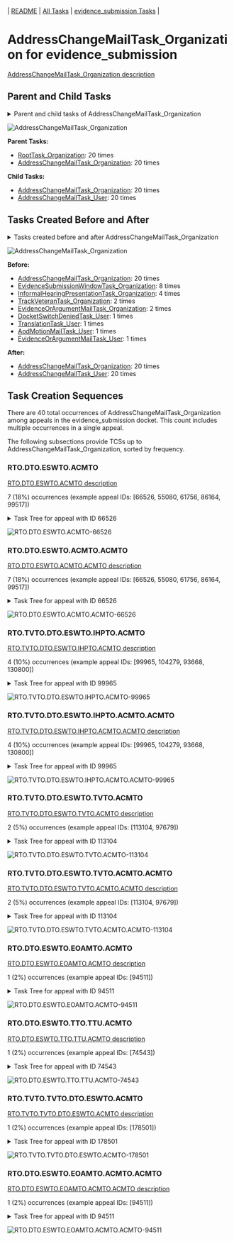 <!-- DO NOT EDIT THIS FILE.  This file is autogenerated. -->
| [README](../README.md) | [All Tasks](../alltasks.md) | [evidence_submission Tasks](tasklist.md) |

# AddressChangeMailTask_Organization for evidence_submission

[AddressChangeMailTask_Organization description](../descr/AddressChangeMailTask_Organization.md)

## Parent and Child Tasks

<details><summary markdown='span'>Parent and child tasks of AddressChangeMailTask_Organization
</summary>

```
digraph G {
rankdir=LR;
node [shape=box]
"AddressChangeMailTask_Organization" -> "AddressChangeMailTask_User" [label=20]
"AddressChangeMailTask_Organization" -> "AddressChangeMailTask_Organization" [label=20]
"RootTask_Organization" -> "AddressChangeMailTask_Organization" [label=20]
"AddressChangeMailTask_Organization" -> "AddressChangeMailTask_Organization" [label=20]
}
```
</details>

![AddressChangeMailTask_Organization](dot/AddressChangeMailTask_Organization-parentchild.dot.png)

**Parent Tasks:**

   * [RootTask_Organization](RootTask_Organization.md): 20 times
   * [AddressChangeMailTask_Organization](AddressChangeMailTask_Organization.md): 20 times

**Child Tasks:**

   * [AddressChangeMailTask_Organization](AddressChangeMailTask_Organization.md): 20 times
   * [AddressChangeMailTask_User](AddressChangeMailTask_User.md): 20 times

## Tasks Created Before and After

<details><summary markdown='span'>Tasks created before and after AddressChangeMailTask_Organization</summary>

```
digraph G {
rankdir=LR;

"AddressChangeMailTask_Organization" -> "AddressChangeMailTask_User" [label=20]
"AddressChangeMailTask_Organization" -> "AddressChangeMailTask_Organization" [label=20]
"AddressChangeMailTask_Organization" -> "AddressChangeMailTask_Organization" [label=20]
"EvidenceSubmissionWindowTask_Organization" -> "AddressChangeMailTask_Organization" [label=8]
"InformalHearingPresentationTask_Organization" -> "AddressChangeMailTask_Organization" [label=4]
"TrackVeteranTask_Organization" -> "AddressChangeMailTask_Organization" [label=2]
"EvidenceOrArgumentMailTask_Organization" -> "AddressChangeMailTask_Organization" [label=2]
"TranslationTask_User" -> "AddressChangeMailTask_Organization" [label=1]
"EvidenceOrArgumentMailTask_User" -> "AddressChangeMailTask_Organization" [label=1]
"DocketSwitchDeniedTask_User" -> "AddressChangeMailTask_Organization" [label=1]
"AodMotionMailTask_User" -> "AddressChangeMailTask_Organization" [label=1]
}
```
</details>

![AddressChangeMailTask_Organization](dot/AddressChangeMailTask_Organization.dot.png)

**Before:**

   * [AddressChangeMailTask_Organization](AddressChangeMailTask_Organization.md): 20 times
   * [EvidenceSubmissionWindowTask_Organization](EvidenceSubmissionWindowTask_Organization.md): 8 times
   * [InformalHearingPresentationTask_Organization](InformalHearingPresentationTask_Organization.md): 4 times
   * [TrackVeteranTask_Organization](TrackVeteranTask_Organization.md): 2 times
   * [EvidenceOrArgumentMailTask_Organization](EvidenceOrArgumentMailTask_Organization.md): 2 times
   * [DocketSwitchDeniedTask_User](DocketSwitchDeniedTask_User.md): 1 times
   * [TranslationTask_User](TranslationTask_User.md): 1 times
   * [AodMotionMailTask_User](AodMotionMailTask_User.md): 1 times
   * [EvidenceOrArgumentMailTask_User](EvidenceOrArgumentMailTask_User.md): 1 times

**After:**

   * [AddressChangeMailTask_Organization](AddressChangeMailTask_Organization.md): 20 times
   * [AddressChangeMailTask_User](AddressChangeMailTask_User.md): 20 times

## Task Creation Sequences

There are 40 total occurrences of AddressChangeMailTask_Organization among appeals in the evidence_submission docket.  This count includes multiple occurrences in a single appeal.

The following subsections provide TCSs up to AddressChangeMailTask_Organization, sorted by frequency.

### RTO.DTO.ESWTO.ACMTO

[RTO.DTO.ESWTO.ACMTO description](../descr/RTO.DTO.ESWTO.ACMTO.md)

7 (18%) occurrences (example appeal IDs: [66526, 55080, 61756, 86164, 99517])

<details><summary markdown='span'>Task Tree for appeal with ID 66526</summary>

```
@startuml
skinparam {
  ObjectBorderColor #555
  ObjectBorderThickness 0
  ObjectFontStyle bold
  ObjectFontSize 14
  ObjectAttributeFontColor #333
  ObjectAttributeFontSize 12
}
  object 0.RootTask #8dd3c7 {
Organization
}
  object 1.DistributionTask #ffffb3 {
Organization
}
  object 2.EvidenceSubmissionWindowTask #fccde5 {
Organization
}
  object 3.AddressChangeMailTask #d9d9d9 {
Organization  <back:white>    </back>
}
  object 4.AddressChangeMailTask #d9d9d9 {
Organization  <back:white>    </back>
}
  object 5.AddressChangeMailTask #d9d9d9 {
User
}
  object 6.AddressChangeMailTask #d9d9d9 {
User
}
  object 7.EvidenceOrArgumentMailTask #ffffb3 {
Organization
}
0.RootTask -- 1.DistributionTask
1.DistributionTask -- 2.EvidenceSubmissionWindowTask
0.RootTask -- 3.AddressChangeMailTask
3.AddressChangeMailTask -- 4.AddressChangeMailTask
4.AddressChangeMailTask -- 5.AddressChangeMailTask
4.AddressChangeMailTask -- 6.AddressChangeMailTask
0.RootTask -- 7.EvidenceOrArgumentMailTask
@enduml
```
</details>

![RTO.DTO.ESWTO.ACMTO-66526](uml/RTO.DTO.ESWTO.ACMTO-66526.png)

### RTO.DTO.ESWTO.ACMTO.ACMTO

[RTO.DTO.ESWTO.ACMTO.ACMTO description](../descr/RTO.DTO.ESWTO.ACMTO.ACMTO.md)

7 (18%) occurrences (example appeal IDs: [66526, 55080, 61756, 86164, 99517])

<details><summary markdown='span'>Task Tree for appeal with ID 66526</summary>

```
@startuml
skinparam {
  ObjectBorderColor #555
  ObjectBorderThickness 0
  ObjectFontStyle bold
  ObjectFontSize 14
  ObjectAttributeFontColor #333
  ObjectAttributeFontSize 12
}
  object 0.RootTask #8dd3c7 {
Organization
}
  object 1.DistributionTask #ffffb3 {
Organization
}
  object 2.EvidenceSubmissionWindowTask #fccde5 {
Organization
}
  object 3.AddressChangeMailTask #d9d9d9 {
Organization  <back:white>    </back>
}
  object 4.AddressChangeMailTask #d9d9d9 {
Organization  <back:white>    </back>
}
  object 5.AddressChangeMailTask #d9d9d9 {
User
}
  object 6.AddressChangeMailTask #d9d9d9 {
User
}
  object 7.EvidenceOrArgumentMailTask #ffffb3 {
Organization
}
0.RootTask -- 1.DistributionTask
1.DistributionTask -- 2.EvidenceSubmissionWindowTask
0.RootTask -- 3.AddressChangeMailTask
3.AddressChangeMailTask -- 4.AddressChangeMailTask
4.AddressChangeMailTask -- 5.AddressChangeMailTask
4.AddressChangeMailTask -- 6.AddressChangeMailTask
0.RootTask -- 7.EvidenceOrArgumentMailTask
@enduml
```
</details>

![RTO.DTO.ESWTO.ACMTO.ACMTO-66526](uml/RTO.DTO.ESWTO.ACMTO.ACMTO-66526.png)

### RTO.TVTO.DTO.ESWTO.IHPTO.ACMTO

[RTO.TVTO.DTO.ESWTO.IHPTO.ACMTO description](../descr/RTO.TVTO.DTO.ESWTO.IHPTO.ACMTO.md)

4 (10%) occurrences (example appeal IDs: [99965, 104279, 93668, 130800])

<details><summary markdown='span'>Task Tree for appeal with ID 99965</summary>

```
@startuml
skinparam {
  ObjectBorderColor #555
  ObjectBorderThickness 0
  ObjectFontStyle bold
  ObjectFontSize 14
  ObjectAttributeFontColor #333
  ObjectAttributeFontSize 12
}
  object 0.RootTask #8dd3c7 {
Organization
}
  object 1.TrackVeteranTask #bebada {
Organization
}
  object 2.DistributionTask #ffffb3 {
Organization
}
  object 3.EvidenceSubmissionWindowTask #fccde5 {
Organization
}
  object 4.InformalHearingPresentationTask #fdb462 {
Organization
}
  object 5.InformalHearingPresentationTask #fdb462 {
User
}
  object 6.AddressChangeMailTask #d9d9d9 {
Organization  <back:white>    </back>
}
  object 7.AddressChangeMailTask #d9d9d9 {
Organization  <back:white>    </back>
}
  object 8.AddressChangeMailTask #d9d9d9 {
User
}
  object 9.AddressChangeMailTask #d9d9d9 {
User
}
  object 10.InformalHearingPresentationTask #fdb462 {
User
}
  object 11.InformalHearingPresentationTask #fdb462 {
User
}
  object 12.InformalHearingPresentationTask #fdb462 {
User
}
  object 13.InformalHearingPresentationTask #fdb462 {
User
}
  object 14.TrackVeteranTask #bebada {
Organization
}
0.RootTask -- 1.TrackVeteranTask
0.RootTask -- 2.DistributionTask
2.DistributionTask -- 3.EvidenceSubmissionWindowTask
2.DistributionTask -- 4.InformalHearingPresentationTask
4.InformalHearingPresentationTask -- 5.InformalHearingPresentationTask
0.RootTask -- 6.AddressChangeMailTask
6.AddressChangeMailTask -- 7.AddressChangeMailTask
7.AddressChangeMailTask -- 8.AddressChangeMailTask
7.AddressChangeMailTask -- 9.AddressChangeMailTask
4.InformalHearingPresentationTask -- 10.InformalHearingPresentationTask
4.InformalHearingPresentationTask -- 11.InformalHearingPresentationTask
4.InformalHearingPresentationTask -- 12.InformalHearingPresentationTask
4.InformalHearingPresentationTask -- 13.InformalHearingPresentationTask
0.RootTask -- 14.TrackVeteranTask
@enduml
```
</details>

![RTO.TVTO.DTO.ESWTO.IHPTO.ACMTO-99965](uml/RTO.TVTO.DTO.ESWTO.IHPTO.ACMTO-99965.png)

### RTO.TVTO.DTO.ESWTO.IHPTO.ACMTO.ACMTO

[RTO.TVTO.DTO.ESWTO.IHPTO.ACMTO.ACMTO description](../descr/RTO.TVTO.DTO.ESWTO.IHPTO.ACMTO.ACMTO.md)

4 (10%) occurrences (example appeal IDs: [99965, 104279, 93668, 130800])

<details><summary markdown='span'>Task Tree for appeal with ID 99965</summary>

```
@startuml
skinparam {
  ObjectBorderColor #555
  ObjectBorderThickness 0
  ObjectFontStyle bold
  ObjectFontSize 14
  ObjectAttributeFontColor #333
  ObjectAttributeFontSize 12
}
  object 0.RootTask #8dd3c7 {
Organization
}
  object 1.TrackVeteranTask #bebada {
Organization
}
  object 2.DistributionTask #ffffb3 {
Organization
}
  object 3.EvidenceSubmissionWindowTask #fccde5 {
Organization
}
  object 4.InformalHearingPresentationTask #fdb462 {
Organization
}
  object 5.InformalHearingPresentationTask #fdb462 {
User
}
  object 6.AddressChangeMailTask #d9d9d9 {
Organization  <back:white>    </back>
}
  object 7.AddressChangeMailTask #d9d9d9 {
Organization  <back:white>    </back>
}
  object 8.AddressChangeMailTask #d9d9d9 {
User
}
  object 9.AddressChangeMailTask #d9d9d9 {
User
}
  object 10.InformalHearingPresentationTask #fdb462 {
User
}
  object 11.InformalHearingPresentationTask #fdb462 {
User
}
  object 12.InformalHearingPresentationTask #fdb462 {
User
}
  object 13.InformalHearingPresentationTask #fdb462 {
User
}
  object 14.TrackVeteranTask #bebada {
Organization
}
0.RootTask -- 1.TrackVeteranTask
0.RootTask -- 2.DistributionTask
2.DistributionTask -- 3.EvidenceSubmissionWindowTask
2.DistributionTask -- 4.InformalHearingPresentationTask
4.InformalHearingPresentationTask -- 5.InformalHearingPresentationTask
0.RootTask -- 6.AddressChangeMailTask
6.AddressChangeMailTask -- 7.AddressChangeMailTask
7.AddressChangeMailTask -- 8.AddressChangeMailTask
7.AddressChangeMailTask -- 9.AddressChangeMailTask
4.InformalHearingPresentationTask -- 10.InformalHearingPresentationTask
4.InformalHearingPresentationTask -- 11.InformalHearingPresentationTask
4.InformalHearingPresentationTask -- 12.InformalHearingPresentationTask
4.InformalHearingPresentationTask -- 13.InformalHearingPresentationTask
0.RootTask -- 14.TrackVeteranTask
@enduml
```
</details>

![RTO.TVTO.DTO.ESWTO.IHPTO.ACMTO.ACMTO-99965](uml/RTO.TVTO.DTO.ESWTO.IHPTO.ACMTO.ACMTO-99965.png)

### RTO.TVTO.DTO.ESWTO.TVTO.ACMTO

[RTO.TVTO.DTO.ESWTO.TVTO.ACMTO description](../descr/RTO.TVTO.DTO.ESWTO.TVTO.ACMTO.md)

2 (5%) occurrences (example appeal IDs: [113104, 97679])

<details><summary markdown='span'>Task Tree for appeal with ID 113104</summary>

```
@startuml
skinparam {
  ObjectBorderColor #555
  ObjectBorderThickness 0
  ObjectFontStyle bold
  ObjectFontSize 14
  ObjectAttributeFontColor #333
  ObjectAttributeFontSize 12
}
  object 0.RootTask #8dd3c7 {
Organization
}
  object 1.TrackVeteranTask #bebada {
Organization
}
  object 2.DistributionTask #ffffb3 {
Organization
}
  object 3.EvidenceSubmissionWindowTask #fccde5 {
Organization
}
  object 4.TrackVeteranTask #bebada {
Organization
}
  object 5.AddressChangeMailTask #d9d9d9 {
Organization  <back:white>    </back>
}
  object 6.AddressChangeMailTask #d9d9d9 {
Organization  <back:white>    </back>
}
  object 7.AddressChangeMailTask #d9d9d9 {
User
}
  object 8.EvidenceOrArgumentMailTask #ffffb3 {
Organization
}
0.RootTask -- 1.TrackVeteranTask
0.RootTask -- 2.DistributionTask
2.DistributionTask -- 3.EvidenceSubmissionWindowTask
0.RootTask -- 4.TrackVeteranTask
0.RootTask -- 5.AddressChangeMailTask
5.AddressChangeMailTask -- 6.AddressChangeMailTask
6.AddressChangeMailTask -- 7.AddressChangeMailTask
0.RootTask -- 8.EvidenceOrArgumentMailTask
@enduml
```
</details>

![RTO.TVTO.DTO.ESWTO.TVTO.ACMTO-113104](uml/RTO.TVTO.DTO.ESWTO.TVTO.ACMTO-113104.png)

### RTO.TVTO.DTO.ESWTO.TVTO.ACMTO.ACMTO

[RTO.TVTO.DTO.ESWTO.TVTO.ACMTO.ACMTO description](../descr/RTO.TVTO.DTO.ESWTO.TVTO.ACMTO.ACMTO.md)

2 (5%) occurrences (example appeal IDs: [113104, 97679])

<details><summary markdown='span'>Task Tree for appeal with ID 113104</summary>

```
@startuml
skinparam {
  ObjectBorderColor #555
  ObjectBorderThickness 0
  ObjectFontStyle bold
  ObjectFontSize 14
  ObjectAttributeFontColor #333
  ObjectAttributeFontSize 12
}
  object 0.RootTask #8dd3c7 {
Organization
}
  object 1.TrackVeteranTask #bebada {
Organization
}
  object 2.DistributionTask #ffffb3 {
Organization
}
  object 3.EvidenceSubmissionWindowTask #fccde5 {
Organization
}
  object 4.TrackVeteranTask #bebada {
Organization
}
  object 5.AddressChangeMailTask #d9d9d9 {
Organization  <back:white>    </back>
}
  object 6.AddressChangeMailTask #d9d9d9 {
Organization  <back:white>    </back>
}
  object 7.AddressChangeMailTask #d9d9d9 {
User
}
  object 8.EvidenceOrArgumentMailTask #ffffb3 {
Organization
}
0.RootTask -- 1.TrackVeteranTask
0.RootTask -- 2.DistributionTask
2.DistributionTask -- 3.EvidenceSubmissionWindowTask
0.RootTask -- 4.TrackVeteranTask
0.RootTask -- 5.AddressChangeMailTask
5.AddressChangeMailTask -- 6.AddressChangeMailTask
6.AddressChangeMailTask -- 7.AddressChangeMailTask
0.RootTask -- 8.EvidenceOrArgumentMailTask
@enduml
```
</details>

![RTO.TVTO.DTO.ESWTO.TVTO.ACMTO.ACMTO-113104](uml/RTO.TVTO.DTO.ESWTO.TVTO.ACMTO.ACMTO-113104.png)

### RTO.DTO.ESWTO.EOAMTO.ACMTO

[RTO.DTO.ESWTO.EOAMTO.ACMTO description](../descr/RTO.DTO.ESWTO.EOAMTO.ACMTO.md)

1 (2%) occurrences (example appeal IDs: [94511])

<details><summary markdown='span'>Task Tree for appeal with ID 94511</summary>

```
@startuml
skinparam {
  ObjectBorderColor #555
  ObjectBorderThickness 0
  ObjectFontStyle bold
  ObjectFontSize 14
  ObjectAttributeFontColor #333
  ObjectAttributeFontSize 12
}
  object 0.RootTask #8dd3c7 {
Organization
}
  object 1.DistributionTask #ffffb3 {
Organization
}
  object 2.EvidenceSubmissionWindowTask #fccde5 {
Organization
}
  object 3.EvidenceOrArgumentMailTask #ffffb3 {
Organization
}
  object 4.AddressChangeMailTask #d9d9d9 {
Organization  <back:white>    </back>
}
  object 5.AddressChangeMailTask #d9d9d9 {
Organization  <back:white>    </back>
}
  object 6.AddressChangeMailTask #d9d9d9 {
User
}
  object 7.EvidenceOrArgumentMailTask #ffffb3 {
Organization
}
  object 8.EvidenceOrArgumentMailTask #ffffb3 {
User
}
  object 9.TrackVeteranTask #bebada {
Organization
}
0.RootTask -- 1.DistributionTask
1.DistributionTask -- 2.EvidenceSubmissionWindowTask
0.RootTask -- 3.EvidenceOrArgumentMailTask
0.RootTask -- 4.AddressChangeMailTask
4.AddressChangeMailTask -- 5.AddressChangeMailTask
5.AddressChangeMailTask -- 6.AddressChangeMailTask
0.RootTask -- 7.EvidenceOrArgumentMailTask
7.EvidenceOrArgumentMailTask -- 8.EvidenceOrArgumentMailTask
0.RootTask -- 9.TrackVeteranTask
@enduml
```
</details>

![RTO.DTO.ESWTO.EOAMTO.ACMTO-94511](uml/RTO.DTO.ESWTO.EOAMTO.ACMTO-94511.png)

### RTO.DTO.ESWTO.TTO.TTU.ACMTO

[RTO.DTO.ESWTO.TTO.TTU.ACMTO description](../descr/RTO.DTO.ESWTO.TTO.TTU.ACMTO.md)

1 (2%) occurrences (example appeal IDs: [74543])

<details><summary markdown='span'>Task Tree for appeal with ID 74543</summary>

```
@startuml
skinparam {
  ObjectBorderColor #555
  ObjectBorderThickness 0
  ObjectFontStyle bold
  ObjectFontSize 14
  ObjectAttributeFontColor #333
  ObjectAttributeFontSize 12
}
  object 0.RootTask #8dd3c7 {
Organization
}
  object 1.DistributionTask #ffffb3 {
Organization
}
  object 2.EvidenceSubmissionWindowTask #fccde5 {
Organization
}
  object 3.TranslationTask #bebada {
Organization
}
  object 4.TranslationTask #bebada {
User
}
  object 5.TranslationTask #bebada {
User
}
  object 6.TranslationTask #bebada {
User
}
  object 7.AddressChangeMailTask #d9d9d9 {
Organization  <back:white>    </back>
}
  object 8.AddressChangeMailTask #d9d9d9 {
Organization  <back:white>    </back>
}
  object 9.AddressChangeMailTask #d9d9d9 {
User
}
  object 10.AddressChangeMailTask #d9d9d9 {
User
}
  object 11.FoiaRequestMailTask #bebada {
Organization
}
  object 12.FoiaRequestMailTask #bebada {
Organization
}
  object 13.FoiaRequestMailTask #bebada {
User
}
0.RootTask -- 1.DistributionTask
1.DistributionTask -- 2.EvidenceSubmissionWindowTask
1.DistributionTask -- 3.TranslationTask
3.TranslationTask -- 4.TranslationTask
3.TranslationTask -- 5.TranslationTask
3.TranslationTask -- 6.TranslationTask
0.RootTask -- 7.AddressChangeMailTask
7.AddressChangeMailTask -- 8.AddressChangeMailTask
8.AddressChangeMailTask -- 9.AddressChangeMailTask
8.AddressChangeMailTask -- 10.AddressChangeMailTask
1.DistributionTask -- 11.FoiaRequestMailTask
11.FoiaRequestMailTask -- 12.FoiaRequestMailTask
12.FoiaRequestMailTask -- 13.FoiaRequestMailTask
@enduml
```
</details>

![RTO.DTO.ESWTO.TTO.TTU.ACMTO-74543](uml/RTO.DTO.ESWTO.TTO.TTU.ACMTO-74543.png)

### RTO.TVTO.TVTO.DTO.ESWTO.ACMTO

[RTO.TVTO.TVTO.DTO.ESWTO.ACMTO description](../descr/RTO.TVTO.TVTO.DTO.ESWTO.ACMTO.md)

1 (2%) occurrences (example appeal IDs: [178501])

<details><summary markdown='span'>Task Tree for appeal with ID 178501</summary>

```
@startuml
skinparam {
  ObjectBorderColor #555
  ObjectBorderThickness 0
  ObjectFontStyle bold
  ObjectFontSize 14
  ObjectAttributeFontColor #333
  ObjectAttributeFontSize 12
}
  object 0.RootTask #8dd3c7 {
Organization
}
  object 1.TrackVeteranTask #bebada {
Organization
}
  object 2.TrackVeteranTask #bebada {
Organization
}
  object 3.DistributionTask #ffffb3 {
Organization
}
  object 4.EvidenceSubmissionWindowTask #fccde5 {
Organization
}
  object 5.AddressChangeMailTask #d9d9d9 {
Organization  <back:white>    </back>
}
  object 6.AddressChangeMailTask #d9d9d9 {
Organization  <back:white>    </back>
}
  object 7.AddressChangeMailTask #d9d9d9 {
User
}
0.RootTask -- 1.TrackVeteranTask
0.RootTask -- 2.TrackVeteranTask
0.RootTask -- 3.DistributionTask
3.DistributionTask -- 4.EvidenceSubmissionWindowTask
0.RootTask -- 5.AddressChangeMailTask
5.AddressChangeMailTask -- 6.AddressChangeMailTask
6.AddressChangeMailTask -- 7.AddressChangeMailTask
@enduml
```
</details>

![RTO.TVTO.TVTO.DTO.ESWTO.ACMTO-178501](uml/RTO.TVTO.TVTO.DTO.ESWTO.ACMTO-178501.png)

### RTO.DTO.ESWTO.EOAMTO.ACMTO.ACMTO

[RTO.DTO.ESWTO.EOAMTO.ACMTO.ACMTO description](../descr/RTO.DTO.ESWTO.EOAMTO.ACMTO.ACMTO.md)

1 (2%) occurrences (example appeal IDs: [94511])

<details><summary markdown='span'>Task Tree for appeal with ID 94511</summary>

```
@startuml
skinparam {
  ObjectBorderColor #555
  ObjectBorderThickness 0
  ObjectFontStyle bold
  ObjectFontSize 14
  ObjectAttributeFontColor #333
  ObjectAttributeFontSize 12
}
  object 0.RootTask #8dd3c7 {
Organization
}
  object 1.DistributionTask #ffffb3 {
Organization
}
  object 2.EvidenceSubmissionWindowTask #fccde5 {
Organization
}
  object 3.EvidenceOrArgumentMailTask #ffffb3 {
Organization
}
  object 4.AddressChangeMailTask #d9d9d9 {
Organization  <back:white>    </back>
}
  object 5.AddressChangeMailTask #d9d9d9 {
Organization  <back:white>    </back>
}
  object 6.AddressChangeMailTask #d9d9d9 {
User
}
  object 7.EvidenceOrArgumentMailTask #ffffb3 {
Organization
}
  object 8.EvidenceOrArgumentMailTask #ffffb3 {
User
}
  object 9.TrackVeteranTask #bebada {
Organization
}
0.RootTask -- 1.DistributionTask
1.DistributionTask -- 2.EvidenceSubmissionWindowTask
0.RootTask -- 3.EvidenceOrArgumentMailTask
0.RootTask -- 4.AddressChangeMailTask
4.AddressChangeMailTask -- 5.AddressChangeMailTask
5.AddressChangeMailTask -- 6.AddressChangeMailTask
0.RootTask -- 7.EvidenceOrArgumentMailTask
7.EvidenceOrArgumentMailTask -- 8.EvidenceOrArgumentMailTask
0.RootTask -- 9.TrackVeteranTask
@enduml
```
</details>

![RTO.DTO.ESWTO.EOAMTO.ACMTO.ACMTO-94511](uml/RTO.DTO.ESWTO.EOAMTO.ACMTO.ACMTO-94511.png)

